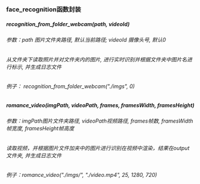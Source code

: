 ### face_recognition函数封装

##### recognition_from_folder_webcam(path, videoId)
###### 参数：path  图片文件夹路径, 默认当前路径; videoId 摄像头号, 默认0
###### 从文件夹下读取照片并对文件夹内的图片, 进行实时识别并根据文件夹中图片名进行标示, 并生成日志文件
###### 例子： recognition_from_folder_webcam("./imgs", 0)


##### romance_video(imgPath, videoPath, frames, framesWidth, framesHeight)
###### 参数：imgPath图片文件夹路径, videoPath视频路径, frames帧数, framesWidth帧宽度, framesHeight帧高度
###### 读取视频，并根据图片文件加夹中的图片进行识别在视频中渲染，结果在output文件夹, 并生成日志文件
###### 例子：romance_video("./imgs/", "./video.mp4", 25, 1280, 720)
